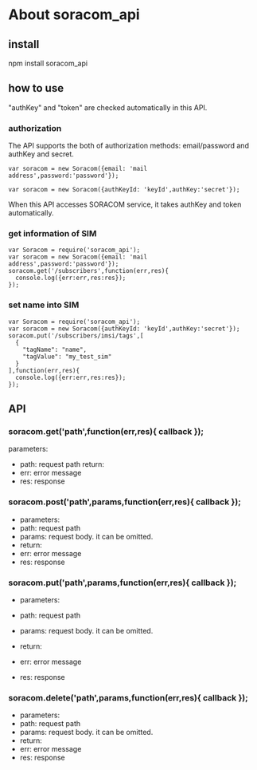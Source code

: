 # About soracom_api

## install
npm install soracom_api

## how to use
"authKey" and "token" are checked automatically in this API.

### authorization
The API supports the both of authorization methods: email/password and authKey and secret.

```
var soracom = new Soracom({email: 'mail address',password:'password'});
```
```
var soracom = new Soracom({authKeyId: 'keyId',authKey:'secret'});
```

When this API accesses SORACOM service, it takes authKey and token automatically.

### get information of SIM

```
var Soracom = require('soracom_api');
var soracom = new Soracom({email: 'mail address',password:'password'});
soracom.get('/subscribers',function(err,res){
  console.log({err:err,res:res});
});
```

### set name into SIM

```
var Soracom = require('soracom_api');
var soracom = new Soracom({authKeyId: 'keyId',authKey:'secret'});
soracom.put('/subscribers/imsi/tags',[
  {
    "tagName": "name",
    "tagValue": "my_test_sim"
  }
],function(err,res){
  console.log({err:err,res:res});
});

```

## API
### soracom.get('path',function(err,res){ callback });
parameters:
 - path:  request path
return:
 - err: error message
 - res: response

### soracom.post('path',params,function(err,res){ callback });
- parameters:
 - path:  request path
 - params: request body. it can be omitted.
- return:
 - err: error message
 - res: response

### soracom.put('path',params,function(err,res){ callback });
- parameters:
 - path:  request path
 - params: request body. it can be omitted.

- return:
 - err: error message
 - res: response

### soracom.delete('path',params,function(err,res){ callback });
- parameters:
 - path:  request path
 - params: request body. it can be omitted.
- return:
 - err: error message
 - res: response
